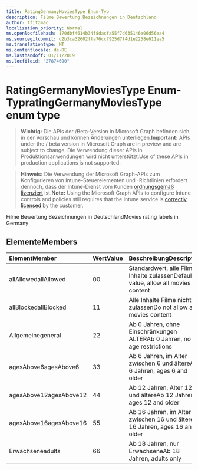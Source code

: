 ```yaml
---
title: RatingGermanyMoviesType Enum-Typ
description: Filme Bewertung Bezeichnungen in Deutschland
author: tfitzmac
localization_priority: Normal
ms.openlocfilehash: 170dbf4614b34f8dacfa55f7d635146e06d56ea4
ms.sourcegitcommit: d2b3ca32602ffa76cc7925d7f4d1e2258e611ea5
ms.translationtype: MT
ms.contentlocale: de-DE
ms.lasthandoff: 01/11/2019
ms.locfileid: "27874690"
---
```

# <a name="ratinggermanymoviestype-enum-type"></a><span data-ttu-id="d5aab-103">RatingGermanyMoviesType Enum-Typ</span><span class="sxs-lookup"><span data-stu-id="d5aab-103">ratingGermanyMoviesType enum type</span></span>

> <span data-ttu-id="d5aab-104">**Wichtig:** Die APIs der /Beta-Version in Microsoft Graph befinden sich in der Vorschau und können Änderungen unterliegen.</span><span class="sxs-lookup"><span data-stu-id="d5aab-104">**Important:** APIs under the / beta version in Microsoft Graph are in preview and are subject to change.</span></span> <span data-ttu-id="d5aab-105">Die Verwendung dieser APIs in Produktionsanwendungen wird nicht unterstützt.</span><span class="sxs-lookup"><span data-stu-id="d5aab-105">Use of these APIs in production applications is not supported.</span></span>

> <span data-ttu-id="d5aab-106">**Hinweis:** Die Verwendung der Microsoft Graph-APIs zum Konfigurieren von Intune-Steuerelementen und -Richtlinien erfordert dennoch, dass der Intune-Dienst vom Kunden [ordnungsgemäß lizenziert](https://go.microsoft.com/fwlink/?linkid=839381) ist.</span><span class="sxs-lookup"><span data-stu-id="d5aab-106">**Note:** Using the Microsoft Graph APIs to configure Intune controls and policies still requires that the Intune service is [correctly licensed](https://go.microsoft.com/fwlink/?linkid=839381) by the customer.</span></span>

<span data-ttu-id="d5aab-107">Filme Bewertung Bezeichnungen in Deutschland</span><span class="sxs-lookup"><span data-stu-id="d5aab-107">Movies rating labels in Germany</span></span>
## <a name="members"></a><span data-ttu-id="d5aab-108">Elemente</span><span class="sxs-lookup"><span data-stu-id="d5aab-108">Members</span></span>
|<span data-ttu-id="d5aab-109">Element</span><span class="sxs-lookup"><span data-stu-id="d5aab-109">Member</span></span>|<span data-ttu-id="d5aab-110">Wert</span><span class="sxs-lookup"><span data-stu-id="d5aab-110">Value</span></span>|<span data-ttu-id="d5aab-111">Beschreibung</span><span class="sxs-lookup"><span data-stu-id="d5aab-111">Description</span></span>|
|:---|:---|:---|
|<span data-ttu-id="d5aab-112">allAllowed</span><span class="sxs-lookup"><span data-stu-id="d5aab-112">allAllowed</span></span>|<span data-ttu-id="d5aab-113">0</span><span class="sxs-lookup"><span data-stu-id="d5aab-113">0</span></span>|<span data-ttu-id="d5aab-114">Standardwert, alle Filme Inhalte zulassen</span><span class="sxs-lookup"><span data-stu-id="d5aab-114">Default value, allow all movies content</span></span>|
|<span data-ttu-id="d5aab-115">allBlocked</span><span class="sxs-lookup"><span data-stu-id="d5aab-115">allBlocked</span></span>|<span data-ttu-id="d5aab-116">1</span><span class="sxs-lookup"><span data-stu-id="d5aab-116">1</span></span>|<span data-ttu-id="d5aab-117">Alle Inhalte Filme nicht zulassen</span><span class="sxs-lookup"><span data-stu-id="d5aab-117">Do not allow any movies content</span></span>|
|<span data-ttu-id="d5aab-118">Allgemeine</span><span class="sxs-lookup"><span data-stu-id="d5aab-118">general</span></span>|<span data-ttu-id="d5aab-119">2</span><span class="sxs-lookup"><span data-stu-id="d5aab-119">2</span></span>|<span data-ttu-id="d5aab-120">Ab 0 Jahren, ohne Einschränkungen ALTER</span><span class="sxs-lookup"><span data-stu-id="d5aab-120">Ab 0 Jahren, no age restrictions</span></span>|
|<span data-ttu-id="d5aab-121">agesAbove6</span><span class="sxs-lookup"><span data-stu-id="d5aab-121">agesAbove6</span></span>|<span data-ttu-id="d5aab-122">3</span><span class="sxs-lookup"><span data-stu-id="d5aab-122">3</span></span>|<span data-ttu-id="d5aab-123">Ab 6 Jahren, im Alter zwischen 6 und ältere</span><span class="sxs-lookup"><span data-stu-id="d5aab-123">Ab 6 Jahren, ages 6 and older</span></span>|
|<span data-ttu-id="d5aab-124">agesAbove12</span><span class="sxs-lookup"><span data-stu-id="d5aab-124">agesAbove12</span></span>|<span data-ttu-id="d5aab-125">4</span><span class="sxs-lookup"><span data-stu-id="d5aab-125">4</span></span>|<span data-ttu-id="d5aab-126">Ab 12 Jahren, Alter 12 und ältere</span><span class="sxs-lookup"><span data-stu-id="d5aab-126">Ab 12 Jahren, ages 12 and older</span></span>|
|<span data-ttu-id="d5aab-127">agesAbove16</span><span class="sxs-lookup"><span data-stu-id="d5aab-127">agesAbove16</span></span>|<span data-ttu-id="d5aab-128">5</span><span class="sxs-lookup"><span data-stu-id="d5aab-128">5</span></span>|<span data-ttu-id="d5aab-129">Ab 16 Jahren, im Alter zwischen 16 und ältere</span><span class="sxs-lookup"><span data-stu-id="d5aab-129">Ab 16 Jahren, ages 16 and older</span></span>|
|<span data-ttu-id="d5aab-130">Erwachsene</span><span class="sxs-lookup"><span data-stu-id="d5aab-130">adults</span></span>|<span data-ttu-id="d5aab-131">6</span><span class="sxs-lookup"><span data-stu-id="d5aab-131">6</span></span>|<span data-ttu-id="d5aab-132">Ab 18 Jahren, nur Erwachsene</span><span class="sxs-lookup"><span data-stu-id="d5aab-132">Ab 18 Jahren, adults only</span></span>|





